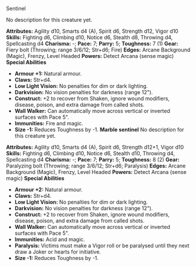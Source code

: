 Sentinel

No description for this creature yet.

**Attributes:** Agility d10, Smarts d4 (A), Spirit d6, Strength d12,
Vigor d10
**Skills:** Fighting d6, Climbing d10, Notice d6, Stealth d8, Throwing
d4, Spellcasting d4
**Charisma:** -; **Pace:** 7; **Parry:** 5; **Toughness:** 7 (1)
**Gear:** Fiery bolt (Throwing; range 3/6/12; Str+d6; Fire)
**Edges:** Arcane Background (Magic), Frenzy, Level Headed
**Powers:** Detect Arcana (sense magic)
**Special Abilities**
- **Armour +1:** Natural armour.
- **Claws:** Str+d4.
- **Low Light Vision:** No penalties for dim or dark lighting.
- **Darkvision:** No vision penalties for darkness (range 12").
- **Construct:** +2 to recover from Shaken, ignore wound modifiers,
disease, poison, and extra damage from called shots.
- **Wall Walker:** Can automatically move across vertical or inverted
surfaces with Pace 5".
- **Immunities:** Fire and magic.
- **Size -1:** Reduces Toughness by -1.
**Marble sentinel**
No description for this creature yet.

**Attributes:** Agility d10, Smarts d4 (A), Spirit d6, Strength d12+1,
Vigor d10
**Skills:** Fighting d6, Climbing d10, Notice d6, Stealth d10, Throwing
d4, Spellcasting d4
**Charisma:** -; **Pace:** 7; **Parry:** 5; **Toughness:** 8 (2)
**Gear:** Paralyzing bolt (Throwing; range 3/6/12; Str+d6; Paralysis)
**Edges:** Arcane Background (Magic), Frenzy, Level Headed
**Powers:** Detect Arcana (sense magic)
**Special Abilities**
- **Armour +2:** Natural armour.
- **Claws:** Str+d4.
- **Low Light Vision:** No penalties for dim or dark lighting.
- **Darkvision:** No vision penalties for darkness (range 12").
- **Construct:** +2 to recover from Shaken, ignore wound modifiers,
disease, poison, and extra damage from called shots.
- **Wall Walker:** Can automatically move across vertical or inverted
surfaces with Pace 5".
- **Immunities:** Acid and magic.
- **Paralysis:** Victims must make a Vigor roll or be paralysed until
they next draw a Joker or hearts for initiative.
- **Size -1:** Reduces Toughness by -1.

